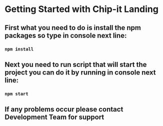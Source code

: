 # Getting Started with Chip-it Landing 
## First what you need to do is install the npm packages so type in console next line:
### `npm install`
## Next you need to run script that will start the project you can do it by running in console next line:
### `npm start`

## If any problems occur please contact Development Team for support
